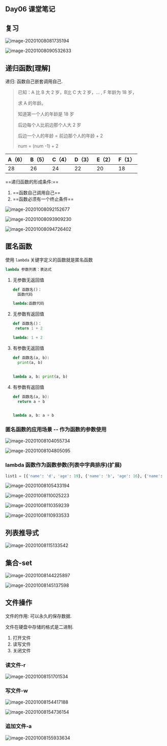 ## Day06 课堂笔记

## 复习

![image-20201008081735194](day06.assets/image-20201008081735194.png)

![image-20201008090532633](day06.assets/image-20201008090532633.png)



## 递归函数[理解]

递归: 函数自己嵌套调用自己.

>已知：A 比 B 大 2 岁，B比 C 大 2 岁，... , F 年龄为 18 岁，
>
>求 A 的年龄。
>
>知道第一个人的年龄是 18 岁
>
>后边每个人比前边那个人大 2 岁
>
>后边一个人的年龄 = 前边那个人的年龄 + 2
>
>num  = (num -1) + 2

| A（6） | B（5） | C（4） | D（3） | E（2） | F（1） |
| ------ | ------ | ------ | ------ | ------ | ------ |
| 28     | 26     | 24     | 22     | 20     | 18     |

==递归函数的形成条件:==

1. ==函数自己调用自己==
2. ==函数必须有一个终止条件==

![image-20201008092152677](day06.assets/image-20201008092152677.png)

![image-20201008093909230](day06.assets/image-20201008093909230.png)

![image-20201008094726402](day06.assets/image-20201008094726402.png)

## 匿名函数

使用 `lambda` 关键字定义的函数就是匿名函数

```python
lambda 参数列表：表达式
```

1. 无参数无返回值

   ```python
   def 函数名()：
     函数代码
   
   lambda:函数代码
   ```

2. 无参数有返回值

   ```python
   def 函数名()：
   	return 1 + 2
   
   lambda: 1 + 2
   ```
   
3. 有参数无返回值

   ```python
   def 函数名(a, b):
     print(a, b)
     
     
   lambda a, b: print(a, b)
   ```

   

4. 有参数有返回值

   ```python
   def 函数名(a, b):
     return a + b
   
   
   lambda a, b: a + b
   ```



###  匿名函数的应用场景 -- 作为函数的参数使用

![image-20201008104055734](day06.assets/image-20201008104055734.png)

![image-20201008104805095](day06.assets/image-20201008104805095.png)

### lambda 函数作为函数参数(列表中字典排序)(扩展)

```python
list1 = [{'name': 'd', 'age': 19}, {'name': 'b', 'age': 16}, {'name': 'a', 'age': 16}, {'name': 'c', 'age': 20}]

```

![image-20201008105433194](day06.assets/image-20201008105433194.png)

![image-20201008110025223](day06.assets/image-20201008110025223.png)

![image-20201008110359239](day06.assets/image-20201008110359239.png)

![image-20201008110933533](day06.assets/image-20201008110933533.png)

## 列表推导式

![image-20201008115133542](day06.assets/image-20201008115133542.png)

## 集合-set

![image-20201008144225897](day06.assets/image-20201008144225897.png)

![image-20201008145137598](day06.assets/image-20201008145137598.png)



## 文件操作

文件的作用: 可以永久的保存数据.

文件在硬盘中存储的格式是二进制. 

1. 打开文件
2. 读写文件
3. 关闭文件

### 读文件-r

![image-20201008151701534](day06.assets/image-20201008151701534.png)

### 写文件-w

![image-20201008154417188](day06.assets/image-20201008154417188.png)

   ![image-20201008154736154](day06.assets/image-20201008154736154.png)

### 追加文件-a

![image-20201008155933634](day06.assets/image-20201008155933634.png)